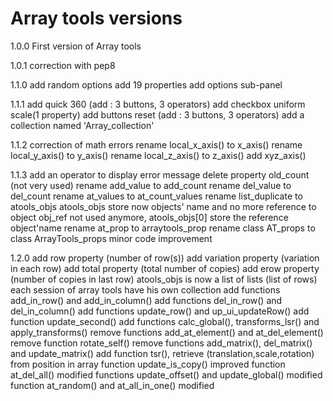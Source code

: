 # Array tools versions
1.0.0   First version of Array tools

1.0.1   correction with pep8

1.1.0   add random options
        add 19 properties
        add options sub-panel

1.1.1   add quick 360 (add : 3 buttons, 3 operators)
        add checkbox uniform scale(1 property)
        add buttons reset (add : 3 buttons, 3 operators)
        add a collection named 'Array_collection'

1.1.2   correction of math errors
        rename local_x_axis() to x_axis()
        rename local_y_axis() to y_axis()
        rename local_z_axis() to z_axis()
        add xyz_axis()

1.1.3   add an operator to display error message
        delete property old_count (not very used)
        rename add_value to add_count
        rename del_value to del_count
        rename at_values to at_count_values
        rename list_duplicate to atools_objs
        atools_objs store now objects' name and no more reference to object
        obj_ref not used anymore, atools_objs[0] store the reference object'name
        rename at_prop to arraytools_prop
        rename class AT_props to class ArrayTools_props
        minor code improvement

1.2.0   add row property (number of row(s))
        add variation property (variation in each row)
        add total property (total number of copies)
        add erow property (number of copies in last row)
        atools_objs is now a list of lists (list of rows)
        each session of array tools have his own collection
        add functions add_in_row() and add_in_column()
        add functions del_in_row() and del_in_column()
        add functions update_row() and up_ui_updateRow()
        add function update_second()
        add functions calc_global(), transforms_lsr() and apply_transforms()
        remove functions add_at_element() and at_del_element()
        remove function rotate_self()
        remove functions add_matrix(), del_matrix() and update_matrix()
        add function tsr(), retrieve (translation,scale,rotation) from position in array
        function update_is_copy() improved
        function at_del_all() modified
        functions update_offset() and update_global() modified
        function at_random() and at_all_in_one() modified
